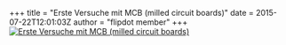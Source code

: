 +++
title = "Erste Versuche mit MCB (milled circuit boards)"
date = 2015-07-22T12:01:03Z
author = "flipdot member"
+++
[![Erste Versuche mit MCB (milled circuit
boards)](https://flipdot.org/blog/uploads/20150722_111724-1.serendipityThumb.jpg)](https://flipdot.org/blog/uploads/20150722_111724-1.jpg)
